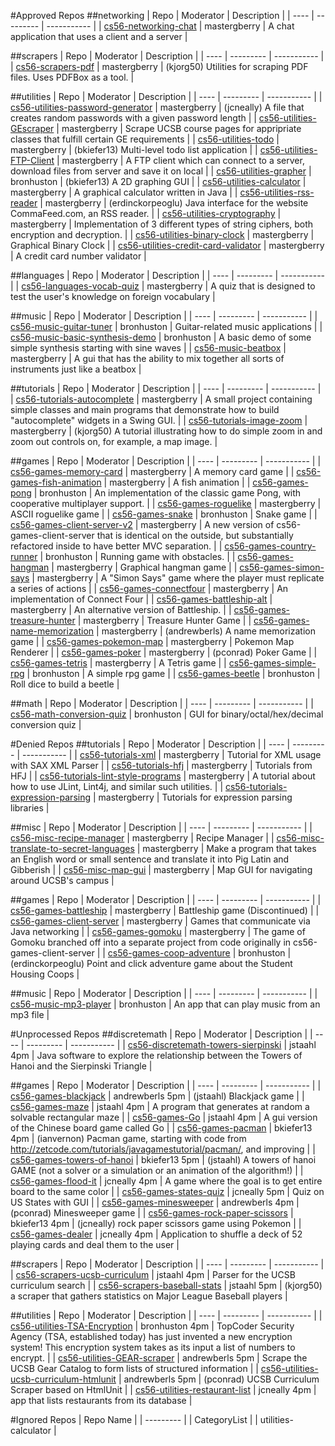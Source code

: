 #Approved Repos
##networking
| Repo | Moderator | Description |
| ---- | --------- | ----------- |
| [cs56-networking-chat](https://api.github.com/repos/UCSB-CS56-Projects/cs56-networking-chat) | mastergberry | A chat application that uses a client and a server |

##scrapers
| Repo | Moderator | Description |
| ---- | --------- | ----------- |
| [cs56-scrapers-pdf](https://api.github.com/repos/UCSB-CS56-Projects/cs56-scrapers-pdf) | mastergberry | (kjorg50) Utilities for scraping PDF files. Uses PDFBox as a tool. |

##utilities
| Repo | Moderator | Description |
| ---- | --------- | ----------- |
| [cs56-utilities-password-generator](https://api.github.com/repos/UCSB-CS56-Projects/cs56-utilities-password-generator) | mastergberry | (jcneally) A file that creates random passwords with a given password length |
| [cs56-utilities-GEscraper](https://api.github.com/repos/UCSB-CS56-Projects/cs56-utilities-GEscraper) | mastergberry | Scrape UCSB course pages for appripriate classes that fulfill certain GE requirements |
| [cs56-utilities-todo](https://api.github.com/repos/UCSB-CS56-Projects/cs56-utilities-todo) | mastergberry | (bkiefer13) Multi-level todo list application |
| [cs56-utilities-FTP-Client](https://api.github.com/repos/UCSB-CS56-Projects/cs56-utilities-FTP-Client) | mastergberry | A FTP client which can connect to a server, download files from server and save it on local |
| [cs56-utilities-grapher](https://api.github.com/repos/UCSB-CS56-Projects/cs56-utilities-grapher) | bronhuston | (bkiefer13) A 2D graphing GUI |
| [cs56-utilities-calculator](https://api.github.com/repos/UCSB-CS56-Projects/cs56-utilities-calculator) | mastergberry |  A graphical calculator written in Java |
| [cs56-utilities-rss-reader](https://api.github.com/repos/UCSB-CS56-Projects/cs56-utilities-rss-reader) | mastergberry | (erdinckorpeoglu) Java interface for the website CommaFeed.com, an RSS reader.  |
| [cs56-utilities-cryptography](https://api.github.com/repos/UCSB-CS56-Projects/cs56-utilities-cryptography) | mastergberry | Implementation of 3 different types of string ciphers, both encryption and decryption. |
| [cs56-utilities-binary-clock](https://api.github.com/repos/UCSB-CS56-Projects/cs56-utilities-binary-clock) | mastergberry | Graphical Binary Clock |
| [cs56-utilities-credit-card-validator](https://api.github.com/repos/UCSB-CS56-Projects/cs56-utilities-credit-card-validator) | mastergberry | A credit card number validator |

##languages
| Repo | Moderator | Description |
| ---- | --------- | ----------- |
| [cs56-languages-vocab-quiz](https://api.github.com/repos/UCSB-CS56-Projects/cs56-languages-vocab-quiz) | mastergberry | A quiz that is designed to test the user's knowledge on foreign vocabulary |

##music
| Repo | Moderator | Description |
| ---- | --------- | ----------- |
| [cs56-music-guitar-tuner](https://api.github.com/repos/UCSB-CS56-Projects/cs56-music-guitar-tuner) | bronhuston | Guitar-related music applications |
| [cs56-music-basic-synthesis-demo](https://api.github.com/repos/UCSB-CS56-Projects/cs56-music-basic-synthesis-demo) | bronhuston | A basic demo of some simple synthesis starting with sine waves |
| [cs56-music-beatbox](https://api.github.com/repos/UCSB-CS56-Projects/cs56-music-beatbox) | mastergberry | A gui that has the ability to mix together all sorts of instruments just like a beatbox |

##tutorials
| Repo | Moderator | Description |
| ---- | --------- | ----------- |
| [cs56-tutorials-autocomplete](https://api.github.com/repos/UCSB-CS56-Projects/cs56-tutorials-autocomplete) | mastergberry | A small project containing simple classes and main programs that demonstrate how to build "autocomplete" widgets in a Swing GUI. |
| [cs56-tutorials-image-zoom](https://api.github.com/repos/UCSB-CS56-Projects/cs56-tutorials-image-zoom) | mastergberry | (kjorg50) A tutorial illustrating how to do simple zoom in and zoom out controls on, for example, a map image. |

##games
| Repo | Moderator | Description |
| ---- | --------- | ----------- |
| [cs56-games-memory-card](https://api.github.com/repos/UCSB-CS56-Projects/cs56-games-memory-card) | mastergberry | A memory card game |
| [cs56-games-fish-animation](https://api.github.com/repos/UCSB-CS56-Projects/cs56-games-fish-animation) | mastergberry | A fish animation |
| [cs56-games-pong](https://api.github.com/repos/UCSB-CS56-Projects/cs56-games-pong) | bronhuston | An implementation of the classic game Pong, with cooperative multiplayer support. |
| [cs56-games-roguelike](https://api.github.com/repos/UCSB-CS56-Projects/cs56-games-roguelike) | mastergberry | ASCII roguelike game |
| [cs56-games-snake](https://api.github.com/repos/UCSB-CS56-Projects/cs56-games-snake) | bronhuston | Snake game |
| [cs56-games-client-server-v2](https://api.github.com/repos/UCSB-CS56-Projects/cs56-games-client-server-v2) | mastergberry | A new version of cs56-games-client-server that is identical on the outside, but substantially refactored inside to have better MVC separation. |
| [cs56-games-country-runner](https://api.github.com/repos/UCSB-CS56-Projects/cs56-games-country-runner) | bronhuston | Running game with obstacles. |
| [cs56-games-hangman](https://api.github.com/repos/UCSB-CS56-Projects/cs56-games-hangman) | mastergberry | Graphical hangman game |
| [cs56-games-simon-says](https://api.github.com/repos/UCSB-CS56-Projects/cs56-games-simon-says) | mastergberry | A "Simon Says" game where the player must replicate a series of actions |
| [cs56-games-connectfour](https://api.github.com/repos/UCSB-CS56-Projects/cs56-games-connectfour) | mastergberry | An implementation of Connect Four |
| [cs56-games-battleship-alt](https://api.github.com/repos/UCSB-CS56-Projects/cs56-games-battleship-alt) | mastergberry | An alternative version of Battleship. |
| [cs56-games-treasure-hunter](https://api.github.com/repos/UCSB-CS56-Projects/cs56-games-treasure-hunter) | mastergberry | Treasure Hunter Game |
| [cs56-games-name-memorization](https://api.github.com/repos/UCSB-CS56-Projects/cs56-games-name-memorization) | mastergberry | (andrewberls) A name memorization game |
| [cs56-games-pokemon-map](https://api.github.com/repos/UCSB-CS56-Projects/cs56-games-pokemon-map) | mastergberry |  Pokemon Map Renderer |
| [cs56-games-poker](https://api.github.com/repos/UCSB-CS56-Projects/cs56-games-poker) | mastergberry | (pconrad) Poker Game |
| [cs56-games-tetris](https://api.github.com/repos/UCSB-CS56-Projects/cs56-games-tetris) | mastergberry | A Tetris game |
| [cs56-games-simple-rpg](https://api.github.com/repos/UCSB-CS56-Projects/cs56-games-simple-rpg) | bronhuston | A simple rpg game |
| [cs56-games-beetle](https://api.github.com/repos/UCSB-CS56-Projects/cs56-games-beetle) | bronhuston | Roll dice to build a beetle |

##math
| Repo | Moderator | Description |
| ---- | --------- | ----------- |
| [cs56-math-conversion-quiz](https://api.github.com/repos/UCSB-CS56-Projects/cs56-math-conversion-quiz) | bronhuston | GUI for binary/octal/hex/decimal conversion quiz |

#Denied Repos
##tutorials
| Repo | Moderator | Description |
| ---- | --------- | ----------- |
| [cs56-tutorials-xml](https://api.github.com/repos/UCSB-CS56-Projects/cs56-tutorials-xml) | mastergberry | Tutorial for XML usage with SAX XML Parser |
| [cs56-tutorials-hfj](https://api.github.com/repos/UCSB-CS56-Projects/cs56-tutorials-hfj) | mastergberry | Tutorials from HFJ |
| [cs56-tutorials-lint-style-programs](https://api.github.com/repos/UCSB-CS56-Projects/cs56-tutorials-lint-style-programs) | mastergberry | A tutorial about how to use JLint, Lint4j, and similar such utilities. |
| [cs56-tutorials-expression-parsing](https://api.github.com/repos/UCSB-CS56-Projects/cs56-tutorials-expression-parsing) | mastergberry | Tutorials for expression parsing libraries |

##misc
| Repo | Moderator | Description |
| ---- | --------- | ----------- |
| [cs56-misc-recipe-manager](https://api.github.com/repos/UCSB-CS56-Projects/cs56-misc-recipe-manager) | mastergberry | Recipe Manager |
| [cs56-misc-translate-to-secret-languages](https://api.github.com/repos/UCSB-CS56-Projects/cs56-misc-translate-to-secret-languages) | mastergberry | Make a program that takes an English word or small sentence and translate it into Pig Latin and Gibberish |
| [cs56-misc-map-gui](https://api.github.com/repos/UCSB-CS56-Projects/cs56-misc-map-gui) | mastergberry | Map GUI for navigating around UCSB's campus |

##games
| Repo | Moderator | Description |
| ---- | --------- | ----------- |
| [cs56-games-battleship](https://api.github.com/repos/UCSB-CS56-Projects/cs56-games-battleship) | mastergberry | Battleship game (Discontinued) |
| [cs56-games-client-server](https://api.github.com/repos/UCSB-CS56-Projects/cs56-games-client-server) | mastergberry | Games that communicate via Java networking |
| [cs56-games-gomoku](https://api.github.com/repos/UCSB-CS56-Projects/cs56-games-gomoku) | mastergberry | The game of Gomoku branched off into a separate project from code originally in cs56-games-client-server |
| [cs56-games-coop-adventure](https://api.github.com/repos/UCSB-CS56-Projects/cs56-games-coop-adventure) | bronhuston | (erdinckorpeoglu) Point and click adventure game about the Student Housing Coops |

##music
| Repo | Moderator | Description |
| ---- | --------- | ----------- |
| [cs56-music-mp3-player](https://api.github.com/repos/UCSB-CS56-Projects/cs56-music-mp3-player) | bronhuston | An app that can play music from an mp3 file |

#Unprocessed Repos
##discretemath
| Repo | Moderator | Description |
| ---- | --------- | ----------- |
| [cs56-discretemath-towers-sierpinski](https://api.github.com/repos/UCSB-CS56-Projects/cs56-discretemath-towers-sierpinski) | jstaahl 4pm | Java software to explore the relationship between the Towers of Hanoi and the Sierpinski Triangle |

##games
| Repo | Moderator | Description |
| ---- | --------- | ----------- |
| [cs56-games-blackjack](https://api.github.com/repos/UCSB-CS56-Projects/cs56-games-blackjack) | andrewberls 5pm | (jstaahl) Blackjack game |
| [cs56-games-maze](https://api.github.com/repos/UCSB-CS56-Projects/cs56-games-maze) | jstaahl 4pm | A program that generates at random a solvable rectangular maze |
| [cs56-games-Go](https://api.github.com/repos/UCSB-CS56-Projects/cs56-games-Go) | jstaahl 4pm | A gui version of the Chinese board game called Go |
| [cs56-games-pacman](https://api.github.com/repos/UCSB-CS56-Projects/cs56-games-pacman) | bkiefer13 4pm | (ianvernon) Pacman game, starting with code from http://zetcode.com/tutorials/javagamestutorial/pacman/, and improving |
| [cs56-games-towers-of-hanoi](https://api.github.com/repos/UCSB-CS56-Projects/cs56-games-towers-of-hanoi) | bkiefer13 5pm | (jstaahl) A towers of hanoi GAME (not a solver or a simulation or an animation of the algorithm!) |
| [cs56-games-flood-it](https://api.github.com/repos/UCSB-CS56-Projects/cs56-games-flood-it) | jcneally 4pm | A game where the goal is to get entire board to the same color |
| [cs56-games-states-quiz](https://api.github.com/repos/UCSB-CS56-Projects/cs56-games-states-quiz) | jcneally 5pm | Quiz on US States with GUI |
| [cs56-games-minesweeper](https://api.github.com/repos/UCSB-CS56-Projects/cs56-games-minesweeper) | andrewberls 4pm | (pconrad) Minesweeper game |
| [cs56-games-rock-paper-scissors](https://api.github.com/repos/UCSB-CS56-Projects/cs56-games-rock-paper-scissors) | bkiefer13 4pm | (jcneally) rock paper scissors game using Pokemon |
| [cs56-games-dealer](https://api.github.com/repos/UCSB-CS56-Projects/cs56-games-dealer) | jcneally 4pm | Application to shuffle a deck of 52 playing cards and deal them to the user |

##scrapers
| Repo | Moderator | Description |
| ---- | --------- | ----------- |
| [cs56-scrapers-ucsb-curriculum](https://api.github.com/repos/UCSB-CS56-Projects/cs56-scrapers-ucsb-curriculum) | jstaahl 4pm | Parser for the UCSB curriculum search |
| [cs56-scrapers-baseball-stats](https://api.github.com/repos/UCSB-CS56-Projects/cs56-scrapers-baseball-stats) | jstaahl 5pm | (kjorg50) a scraper that gathers statistics on Major League Baseball players |

##utilities
| Repo | Moderator | Description |
| ---- | --------- | ----------- |
| [cs56-utilities-TSA-Encryption](https://api.github.com/repos/UCSB-CS56-Projects/cs56-utilities-TSA-Encryption) | bronhuston 4pm | TopCoder Security Agency (TSA, established today) has just invented a new encryption system! This encryption system takes as its input a list of numbers to encrypt.  |
| [cs56-utilities-GEAR-scraper](https://api.github.com/repos/UCSB-CS56-Projects/cs56-utilities-GEAR-scraper) | andrewberls 5pm | Scrape the UCSB Gear Catalog to form lists of structured information |
| [cs56-utilities-ucsb-curriculum-htmlunit](https://api.github.com/repos/UCSB-CS56-Projects/cs56-utilities-ucsb-curriculum-htmlunit) | andrewberls 5pm | (pconrad) UCSB Curriculum Scraper based on HtmlUnit |
| [cs56-utilities-restaurant-list](https://api.github.com/repos/UCSB-CS56-Projects/cs56-utilities-restaurant-list) | jcneally 4pm | app that lists restaurants from its database |

#Ignored Repos
| Repo Name |
| --------- |
| CategoryList |
| utilities-calculator |
